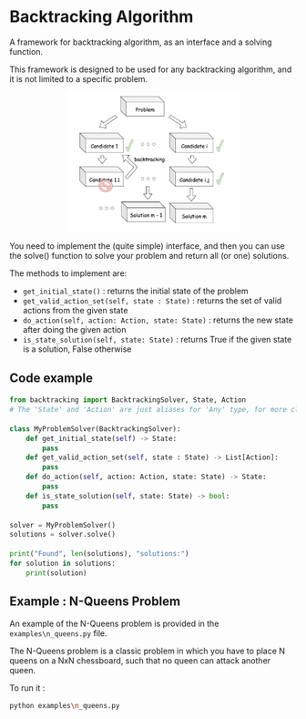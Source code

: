 # Backtracking Algorithm
A framework for backtracking algorithm, as an interface and a solving function.

This framework is designed to be used for any backtracking algorithm, and it is not limited to a specific problem.

<p align="center">
  <img src="assets/backtracking.png" alt="Title" width="60%"/>
</p>

You need to implement the (quite simple) interface, and then you can use the solve() function to solve your problem and return all (or one) solutions.

The methods to implement are:
- `get_initial_state()` : returns the initial state of the problem
- `get_valid_action_set(self, state : State)` : returns the set of valid actions from the given state
- `do_action(self, action: Action, state: State)` : returns the new state after doing the given action
- `is_state_solution(self, state: State)` : returns True if the given state is a solution, False otherwise

## Code example

```python
from backtracking import BacktrackingSolver, State, Action
# The 'State' and 'Action' are just aliases for 'Any' type, for more clarity

class MyProblemSolver(BacktrackingSolver):
    def get_initial_state(self) -> State:
        pass
    def get_valid_action_set(self, state : State) -> List[Action]:
        pass
    def do_action(self, action: Action, state: State) -> State:
        pass
    def is_state_solution(self, state: State) -> bool:
        pass

solver = MyProblemSolver()
solutions = solver.solve()

print("Found", len(solutions), "solutions:")
for solution in solutions:
    print(solution)
```


## Example : N-Queens Problem

An example of the N-Queens problem is provided in the `examples\n_queens.py` file.

The N-Queens problem is a classic problem in which you have to place N queens on a NxN chessboard, such that no queen can attack another queen.

To run it :
```bash
python examples\n_queens.py
```
